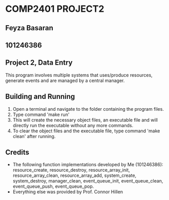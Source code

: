 # COMP2401 PROJECT2
## Feyza Basaran
## 101246386

## Project 2, Data Entry
This program involves multiple systems that uses/produce resources, generate events and are managed by a central manager.

## Building and Running
1. Open a terminal and navigate to the folder containing the program files.
2. Type command 'make run'
3. This will create the necessary object files, an executable file and will directly run the executable without any more commands.
4. To clear the object files and the executable file, type command 'make clean' after running.

## Credits
- The following function implementations developed by Me (101246386):
resource_create, resource_destroy, resource_array_init, resource_array_clean, resource_array_add,
system_create, system_destroy, manager_clean, event_queue_init, event_queue_clean, event_queue_push,
event_queue_pop.
- Everything else was provided by Prof. Connor Hillen
